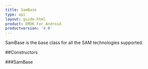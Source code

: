 ```yaml
---
title: SamBase
type: api
layout: guide.html
product: EMDK For Android
productversion: '4.0'
---
```



SamBase is the base class for all the SAM technologies supported.

##Constructors

###SamBase











